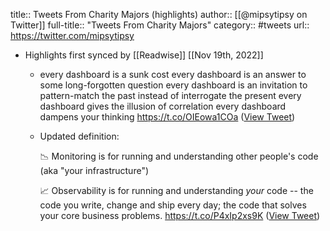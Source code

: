 title:: Tweets From Charity Majors (highlights)
author:: [[@mipsytipsy on Twitter]]
full-title:: "Tweets From Charity Majors"
category:: #tweets
url:: https://twitter.com/mipsytipsy

- Highlights first synced by [[Readwise]] [[Nov 19th, 2022]]
	- every dashboard is a sunk cost
	  every dashboard is an answer to some long-forgotten question
	  every dashboard is an invitation to pattern-match the past instead of interrogate the present
	  every dashboard gives the illusion of correlation
	  every dashboard dampens your thinking https://t.co/OIEowa1COa ([View Tweet](https://twitter.com/mipsytipsy/status/1417168483662503952))
	- Updated definition:
	  
	  📉 Monitoring is for running and understanding other people's code (aka "your infrastructure")
	  
	  📈 Observability is for running and understanding *your* code -- the code you write, change and ship every day; the code that solves your core business problems. https://t.co/P4xIp2xs9K ([View Tweet](https://twitter.com/mipsytipsy/status/1305398051842871297))